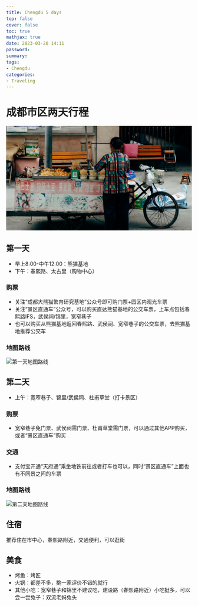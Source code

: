 ```yaml
---
title: Chengdu 5 days
top: false
cover: false
toc: true
mathjax: true
date: 2023-03-20 14:11
password:
summary:
tags:
- Chengdu
categories:
- Traveling
---
```


# 成都市区两天行程

![image-20230320141741938](https://raw.githubusercontent.com/ReveRoyl/PictureBed/main/BlogImg/202303201417198.png)

## 第一天

- 早上8:00-中午12:00：熊猫基地
- 下午：春熙路、太古里（购物中心）

### 购票

- 关注“成都大熊猫繁育研究基地”公众号即可购门票+园区内观光车票
- 关注“景区直通车”公众号，可以购买直达熊猫基地的公交车票，上车点包括春熙路IFS，武侯祠/锦里，宽窄巷子
- 也可以购买从熊猫基地返回春熙路、武侯祠、宽窄巷子的公交车票，去熊猫基地推荐公交车

### 地图路线

![第一天地图路线](https://source.unsplash.com/1280x720/?成都市熊猫基地)

## 第二天

- 上午：宽窄巷子、锦里/武侯祠、杜甫草堂（打卡景区）

### 购票

- 宽窄巷子免门票、武侯祠需门票、杜甫草堂需门票，可以通过其他APP购买，或者“景区直通车”购买

### 交通

- 支付宝开通“天府通”乘坐地铁前往或者打车也可以，同时“景区直通车”上面也有不同景之间的车票

### 地图路线

![第二天地图路线](https://source.unsplash.com/1280x720/?成都市宽窄巷子)

## 住宿

推荐住在市中心，春熙路附近，交通便利，可以逛街

## 美食

- 烤鱼：烤匠
- 火锅：都差不多，挑一家评价不错的就行
- 其他小吃：宽窄巷子和锦里不建议吃，建设路（春熙路附近）小吃挺多，可以尝一尝兔子：双流老妈兔头
